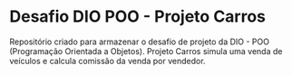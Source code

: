 # Desafio DIO POO - Projeto Carros

Repositório criado para armazenar o desafio de projeto da DIO - POO (Programação Orientada a Objetos).
Projeto Carros simula uma venda de veículos e calcula comissão da venda por vendedor.
